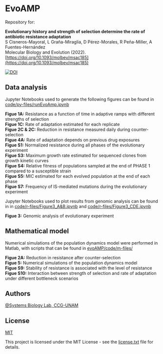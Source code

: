 # EvoAMP

Repository for:

__Evolutionary history and strength of selection determine the rate of antibiotic resistance adaptation__<br>
S Cisneros-Mayoral, L Graña-Miraglia, D Pérez-Morales, R Peña-Miller, A Fuentes-Hernández<br>
Molecular Biology and Evolution (2022).<br>
[https://doi.org/10.1093/molbev/msac185](https://doi.org/10.1093/molbev/msac185)

[![DOI](https://zenodo.org/badge/533570822.svg)](https://zenodo.org/badge/latestdoi/533570822)

## Data analysis

Jupyter Notebooks used to generate the following figures can be found in [code/py-files/runEvoAmp.ipynb](https://github.com/ccg-esb-lab/evoAMP/blob/main/code/py-files/runEvoAmp.ipynb)

**Figue 1A:** Resistance as a function of time in adaptive ramps with different strengths of selection<br>
**Figue 1C:** Rate of adaptation estimated for each replicate<br>
**Figue 2C & 2C:** Reduction in resistance measured daily during counter-selection<br>
**Figue 4A:** Rate of adaptation depends on previous drug exposures<br>
**Figue S1:** Normalized resistance during all phases of the evolutionary experiment<br>
**Figue S3:** Maximum growth rate estimated for sequenced clones from growth kinetic curves<br>
**Figue S4:** Relative fitness of populations sampled at the end of PHASE 1 compared to a susceptible strain<br>
**Figue S5:** MIC estimated for each evolved population at the end of each phase<br>
**Figue S7:** Frequency of IS-mediated mutations during the evolutionary experiment<br>

Jupyter Notebooks used to plot results from genomic analysis can be found in in [code/r-files/Figure3_A&B.ipynb](https://github.com/ccg-esb-lab/evoAMP/blob/main/code/r-files/Figure3_A&B.ipynb) and [code/r-files/Figure3_CDE.ipynb](https://github.com/ccg-esb-lab/evoAMP/blob/main/code/r-files/Figure3_CDE.ipynb)

**Figue 3:** Genomic analysis of evolutionary experiment<br>

## Mathematical model

Numerical simulations of the population dynamics model were performed in Matlab, with scripts that can be found in [evoAMP/code/m-files/](evoAMP/code/m-files/)

**Figue 2A:** Reduction in resistance after counter-selection<br>
**Figue 5:** Numerical simulations of the population dynamics model<br>
**Figue S9:** Stability of resistance is associated with the level of resistance<br>
**Figue S10:** Interaction between strength of selection and rate of adaptation under different bottleneck scenarios<br>

## Authors

[@Systems Biology Lab, CCG-UNAM](https://github.com/ccg-esb-lab)

## License

[MIT](https://choosealicense.com/licenses/mit/)

This project is licensed under the MIT License - see the [license.txt](license.txt) file for details. 
